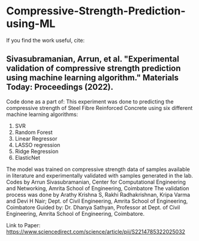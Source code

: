 # Compressive-Strength-Prediction-using-ML

If you find the work useful, cite: 
## Sivasubramanian, Arrun, et al. "Experimental validation of compressive strength prediction using machine learning algorithm." Materials Today: Proceedings (2022).

Code done as a part of: 
This experiment was done to predicting the compressive strength of Steel Fibre Reinforced Concrete using six different machine learning algorithms: 
1) SVR
2) Random Forest
3) Linear Regressor
4) LASSO regression
5) Ridge Regression
6) ElasticNet

The model was trained on compressive strength data of samples available in literature and experimentally validated with samples generated in the lab. 
Codes by Arrun Sivasubramanian, Center for Computational Engineering and Networking, Amrita School of Engineering, Coimbatore
The validation process was done by Arathy Krishna S, Rakhi Radhakrishnan, Kripa Varma and Devi H Nair; Dept. of Civil Engineering, Amrita School of Engineering, Coimbatore
Guided by: Dr. Dhanya Sathyan, Professor at Dept. of Civil Engineering, Amrita School of Engineering, Coimbatore.


Link to Paper: https://www.sciencedirect.com/science/article/pii/S2214785322025032

